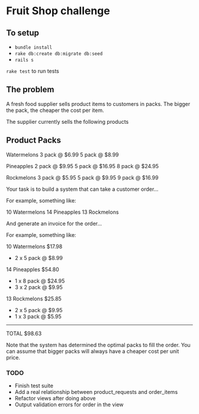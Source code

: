 # Fruit Shop challenge

## To setup
- `bundle install`
- `rake db:create db:migrate db:seed`
- `rails s`

`rake test` to run tests

## The problem

A fresh food supplier sells product items to customers in packs. 
The bigger the pack, the cheaper the cost per item.

The supplier currently sells the following products

Product            Packs          
----------------------------------

Watermelons        3 pack @ $6.99
                   5 pack @ $8.99
                   
Pineapples         2 pack @ $9.95
                   5 pack @ $16.95
                   8 pack @ $24.95
                   
Rockmelons         3 pack @ $5.95
                   5 pack @ $9.95
                   9 pack @ $16.99
                   

Your task is to build a system that can take a customer order...

For example, something like:

10 Watermelons
14 Pineapples
13 Rockmelons

And generate an invoice for the order...

For example, something like:

10 Watermelons         $17.98
- 2 x 5 pack @ $8.99

14 Pineapples          $54.80
- 1 x 8 pack @ $24.95
- 3 x 2 pack @ $9.95

13 Rockmelons          $25.85
- 2 x 5 pack @ $9.95
- 1 x 3 pack @ $5.95
-----------------------------
TOTAL                  $98.63

Note that the system has determined the optimal packs to fill the order.
You can assume that bigger packs will always have a cheaper cost per unit price.



### TODO
- Finish test suite
- Add a real relationship between product_requests and order_items
- Refactor views after doing above
- Output validation errors for order in the view
